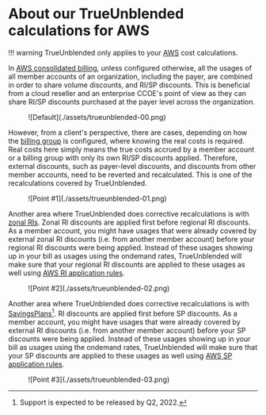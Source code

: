 # About our TrueUnblended calculations for AWS

!!! warning
    TrueUnblended only applies to your [AWS](https://aws.amazon.com/) cost calculations.

In [AWS consolidated billing](https://docs.aws.amazon.com/awsaccountbilling/latest/aboutv2/consolidated-billing.html), unless configured otherwise, all the usages of all member accounts of an organization, including the payer, are combined in order to share volume discounts, and RI/SP discounts. This is beneficial from a cloud reseller and an enterprise CCOE's point of view as they can share RI/SP discounts purchased at the payer level across the organization.

<figure markdown>
  ![Default](./assets/trueunblended-00.png)
</figure>

However, from a client's perspective, there are cases, depending on how the [billing group](https://alphauslabs.github.io/docs/concepts/#billing-group) is configured, where knowing the real costs is required. Real costs here simply means the true costs accrued by a member account or a billing group with only its own RI/SP discounts applied. Therefore, external discounts, such as payer-level discounts, and discounts from other member accounts, need to be reverted and recalculated. This is one of the recalculations covered by TrueUnblended.

<figure markdown>
  ![Point #1](./assets/trueunblended-01.png)
</figure>

Another area where TrueUnblended does corrective recalculations is with [zonal RIs](https://docs.aws.amazon.com/AWSEC2/latest/UserGuide/reserved-instances-scope.html). Zonal RI discounts are applied first before regional RI discounts. As a member account, you might have usages that were already covered by external zonal RI discounts (i.e. from another member account) before your regional RI discounts were being applied. Instead of these usages showing up in your bill as usages using the ondemand rates, TrueUnblended will make sure that your regional RI discounts are applied to these usages as well using [AWS RI application rules](https://docs.aws.amazon.com/AWSEC2/latest/UserGuide/apply_ri.html).

<figure markdown>
  ![Point #2](./assets/trueunblended-02.png)
</figure>

Another area where TrueUnblended does corrective recalculations is with [SavingsPlans](https://aws.amazon.com/savingsplans/)[^1]. RI discounts are applied first before SP discounts. As a member account, you might have usages that were already covered by external RI discounts (i.e. from another member account) before your SP discounts were being applied. Instead of these usages showing up in your bill as usages using the ondemand rates, TrueUnblended will make sure that your SP discounts are applied to these usages as well using [AWS SP application rules](https://docs.aws.amazon.com/savingsplans/latest/userguide/sp-applying.html).

<figure markdown>
  ![Point #3](./assets/trueunblended-03.png)
</figure>

[^1]: Support is expected to be released by Q2, 2022.
